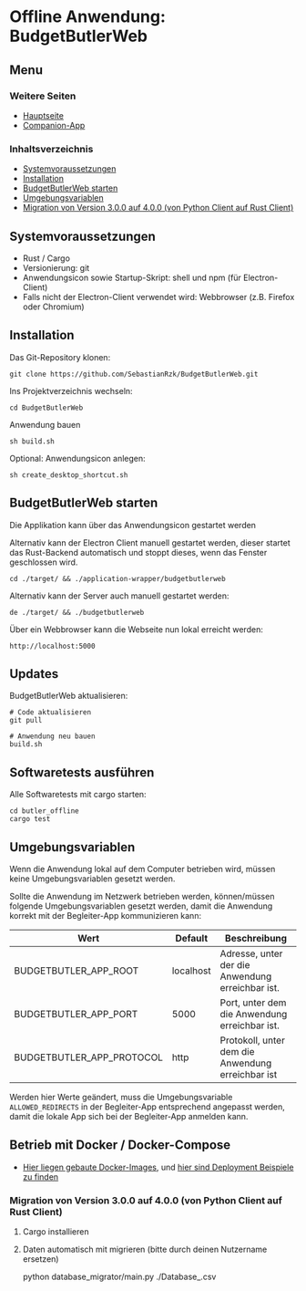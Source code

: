 # Offline Anwendung: BudgetButlerWeb

## Menu

### Weitere Seiten

* [Hauptseite](index.md)
* [Companion-App](butler-companion)

### Inhaltsverzeichnis

* [Systemvoraussetzungen](#systemvoraussetzungen)
* [Installation](#installation)
* [BudgetButlerWeb starten](#budgetbutlerweb-starten)
* [Umgebungsvariablen](#umgebungsvariablen)
* [Migration von Version 3.0.0 auf 4.0.0 (von Python Client auf Rust Client)](#migration-von-version-300-auf-400-von-python-client-auf-rust-client)

## Systemvoraussetzungen

* Rust / Cargo
* Versionierung: git
* Anwendungsicon sowie Startup-Skript: shell und npm (für Electron-Client)
* Falls nicht der Electron-Client verwendet wird: Webbrowser (z.B. Firefox oder Chromium)

## Installation

Das Git-Repository klonen:

	git clone https://github.com/SebastianRzk/BudgetButlerWeb.git

Ins Projektverzeichnis wechseln:

	cd BudgetButlerWeb

Anwendung bauen

    sh build.sh

Optional: Anwendungsicon anlegen:

    sh create_desktop_shortcut.sh

## BudgetButlerWeb starten

Die Applikation kann über das Anwendungsicon gestartet werden

Alternativ kann der Electron Client manuell gestartet werden, dieser startet das Rust-Backend automatisch und stoppt
dieses, wenn das Fenster geschlossen wird.

	cd ./target/ && ./application-wrapper/budgetbutlerweb

Alternativ kann der Server auch manuell gestartet werden:

    de ./target/ && ./budgetbutlerweb

Über ein Webbrowser kann die Webseite nun lokal erreicht werden:

    http://localhost:5000

## Updates

BudgetButlerWeb aktualisieren:

	# Code aktualisieren
	git pull

    # Anwendung neu bauen
    build.sh

## Softwaretests ausführen

Alle Softwaretests mit cargo starten:

    cd butler_offline
	cargo test

## Umgebungsvariablen

Wenn die Anwendung lokal auf dem Computer betrieben wird, müssen keine Umgebungsvariablen gesetzt werden.

Sollte die Anwendung im Netzwerk betrieben werden, können/müssen folgende Umgebungsvariablen gesetzt werden, damit die
Anwendung korrekt mit der Begleiter-App kommunizieren kann:

| Wert                      | Default   | Beschreibung                                      |
|---------------------------|-----------|---------------------------------------------------|
| BUDGETBUTLER_APP_ROOT     | localhost | Adresse, unter der die Anwendung erreichbar ist.  |
| BUDGETBUTLER_APP_PORT     | 5000      | Port, unter dem die Anwendung erreichbar ist.     |
| BUDGETBUTLER_APP_PROTOCOL | http      | Protokoll, unter dem die Anwendung erreichbar ist |

Werden hier Werte geändert, muss die Umgebungsvariable `ALLOWED_REDIRECTS` in der Begleiter-App entsprechend angepasst
werden, damit die lokale App sich bei der Begleiter-App anmelden kann.

## Betrieb mit Docker / Docker-Compose

* [Hier liegen gebaute Docker-Images](https://hub.docker.com/u/sebastianrzk),
  und [hier sind Deployment Beispiele zu finden](https://github.com/SebastianRzk/BudgetButlerWeb/tree/master/docker-compose-examples)

### Migration von Version 3.0.0 auf 4.0.0 (von Python Client auf Rust Client)

1. Cargo installieren
2. Daten automatisch mit migrieren (bitte <dein Nutzername> durch deinen Nutzername ersetzen)

   python database_migrator/main.py ./Database_<dein Nutzername>.csv